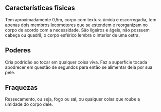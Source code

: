 ## Características físicas

Tem aproximadamente 0,5m, corpo com textura úmida e escorregadia, tem apenas dois membros locomotores que se estendem e reorganizam no corpo de acordo com a necessidade. São ligeiros e ágeis, não possuem cabeça ou quadril, o corpo esférico lembra o interior de uma ostra. 

## Poderes 

Cria podridão ao tocar em qualquer coisa viva. Faz a superfície tocada apodrecer em questão de segundos para então se alimentar dela por sua pele.

## Fraquezas 

Ressecamento, ou seja, fogo ou sal, ou qualquer coisa que roube a umidade do corpo dele.

